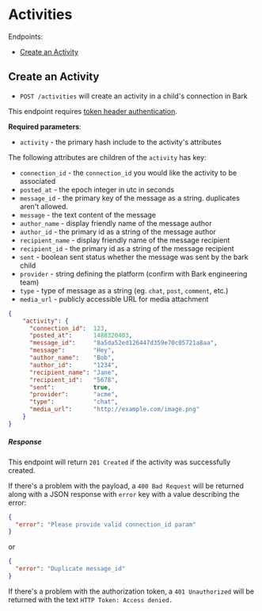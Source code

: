 Activities
=======

Endpoints:

- [Create an Activity](#create-an-activity)

Create an Activity
------

* `POST /activities` will create an activity in a child's connection in Bark

This endpoint requires [token header authentication](https://github.com/Bark-us/partner-integration-docs#authentication).

**Required parameters**:
* `activity` - the primary hash include to the activity's attributes

The following attributes are children of the `activity` has key:
* `connection_id` - the `connection_id` you would like the activity to be associated
* `posted_at` - the epoch integer in utc in seconds
* `message_id` - the primary key of the message as a string. duplicates aren't allowed.
* `message` - the text content of the message
* `author_name` - display friendly  name of the message author
* `author_id` - the primary id as a string of the message author
* `recipient_name` - display friendly name of the message recipient
* `recipient_id` - the primary id as a string of the message recipient
* `sent` - boolean sent status whether the message was sent by the bark child
* `provider` - string defining the platform (confirm with Bark engineering
    team)
* `type` - type of message as a string (eg. `chat`, `post`, `comment`, etc.)
* `media_url` - publicly accessible URL for media attachment

```json
{
    "activity": {
      "connection_id":  123,
      "posted_at":      1488320403,
      "message_id":     "8a5da52ed126447d359e70c05721a8aa",
      "message":        "Hey",
      "author_name":    "Bob",
      "author_id":      "1234",
      "recipient_name": "Jane",
      "recipient_id":   "5678",
      "sent":           true,
      "provider":       "acme",
      "type":           "chat",
      "media_url":      "http://example.com/image.png"
    }
}
```

##### Response

This endpoint will return `201 Created` if the activity was successfully
created.

If there's a problem with the payload, a `400 Bad Request` will be returned
along with a JSON response with `error` key with a value describing the error:

```json
{
  "error": "Please provide valid connection_id param"
}
```
or

```json
{
  "error": "Duplicate message_id"
}
```

If there's a problem with the authorization token, a `401 Unauthorized` will be returned
with the text `HTTP Token: Access denied.`
